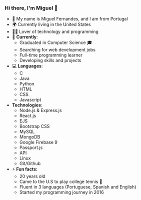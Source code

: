 ### Hi there, I'm Miguel 👋

<!--
**migfernandes01/migfernandes01** is a ✨ _special_ ✨ repository because its `README.md` (this file) appears on your GitHub profile.

Here are some ideas to get you started:

- 🔭 I’m currently working on ...
- 🌱 I’m currently learning ...
- 👯 I’m looking to collaborate on ...
- 🤔 I’m looking for help with ...
- 💬 Ask me about ...
- 📫 How to reach me: ...
- 😄 Pronouns: ...
- ⚡ Fun fact: ...
-->
- :man:	My name is Miguel Fernandes, and I am from Portugal
- :earth_africa: Currently living in the United States
- :man_technologist: Lover of technology and programming
- :open_book: **Currently**:
  - Graduated in Computer Science :mortar_board:	
  - Searching for web development jobs
  - Full-time programming learner  
  - Developing skills and projects
- :computer:	**Languages**:
  - C
  - Java
  - Python
  - HTML
  - CSS
  - Javascript
- **Technologies**:
  - Node.js & Express.js
  - React.js
  - EJS
  - Bootstrap CSS
  - MySQL
  - MongoDB
  - Google Firebase 9
  - Passport.js
  - API
  - Linux 
  - Git/Github
- :zap:	**Fun facts:**
  - 20 years old
  - Came to the U.S to play college tennis 	:tennis:
  - Fluent in 3 languages (Portuguese, Spanish and English) 
  - Started my programming journey in 2016
